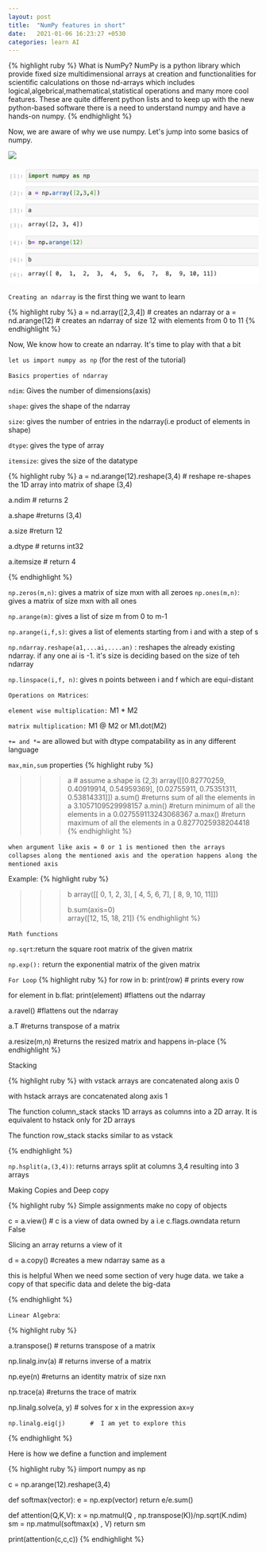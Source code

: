 ```yaml
---
layout: post
title:  "NumPy features in short"
date:   2021-01-06 16:23:27 +0530
categories: learn AI
---
```

{% highlight ruby %}
What is NumPy?
NumPy is a python library which provide fixed size multidimensional arrays at creation and functionalities for scientific calculations on those nd-arrays which includes logical,algebrical,mathematical,statistical operations and many more cool features. These are quite different python lists and to keep up with the new python-based software there is a need to understand numpy and have a hands-on numpy.
{% endhighlight %}

Now, we are aware of why we use numpy. Let's jump into some basics of numpy.

<img src="{{site.baseurl}}/images/intro.jpg">

![Intro](/images/intro.png)


`Creating an ndarray` is the first thing we want to learn

{% highlight ruby %}
a = nd.array([2,3,4])  # creates an ndarray
or 
a =  nd.arange(12)     # creates an ndarray of size 12 with elements from 0 to 11
{% endhighlight %}

Now, We know how to create an ndarray. It's time to play with that a bit

`let us import numpy as np` (for the rest of the tutorial) 

`Basics properties of ndarray`

`ndim`: Gives the number of dimensions(axis)

`shape`: gives the shape of the ndarray

`size`: gives the number of entries in the ndarray(i.e product of elements in shape)

`dtype`: gives the type of array

`itemsize`: gives the size of the datatype

{% highlight ruby %}
a =  nd.arange(12).reshape(3,4)     # reshape re-shapes the 1D array into matrix of shape (3,4)

a.ndim    # returns 2

a.shape   #returns (3,4)

a.size    #return 12

a.dtype     # returns int32	

a.itemsize  # return 4

{% endhighlight %}

`np.zeros(m,n)`: gives a matrix of size mxn with all zeroes
`np.ones(m,n)`: gives a matrix of size mxn with all ones

`np.arange(m)`: gives a list of size m from 0 to m-1

`np.arange(i,f,s)`: gives a list of elements starting from i and with a step of s

`np.ndarray.reshape(a1,...ai,....an)` : reshapes the already existing ndarray. if any one ai is -1. it's size is deciding based on the size of teh ndarray

`np.linspace(i,f, n)`: gives n points between i and f which are equi-distant

`Operations on Matrices`:

`element wise multiplication:` M1 * M2

`matrix multiplication:` M1 @ M2 or M1.dot(M2)

`+= and *=` are allowed but with dtype compatability as in any different language

`max,min,sum` properties
{% highlight ruby %}
>>>a                      # assume a.shape is (2,3)
array([[0.82770259, 0.40919914, 0.54959369],
       [0.02755911, 0.75351311, 0.53814331]])
>>> a.sum()               #returns sum of all the elements in a
3.1057109529998157
>>> a.min()               #return minimum of all the elements in a
0.027559113243068367
>>> a.max()               #return maximum of all the elements in a
0.8277025938204418
{% endhighlight %}

`when argument like axis = 0 or 1 is mentioned then the arrays collapses along the mentioned axis and the operation happens along the mentioned axis`

Example: 
{% highlight ruby %}
>>> b
array([[ 0,  1,  2,  3],
       [ 4,  5,  6,  7],
       [ 8,  9, 10, 11]])
>>>
>>> b.sum(axis=0)                            
array([12, 15, 18, 21])
{% endhighlight %}


`Math functions`

`np.sqrt`:return the square root matrix of the given matrix

`np.exp():` return the exponential matrix of the given matrix 

`For Loop`
{% highlight ruby %}
for row in b:
	print(row)  # prints every row


for element in b.flat:
	print(element)     #flattens out the ndarray



a.ravel()              #flattens out the ndarray

a.T                    #returns transpose of a matrix	

a.resize(m,n)          #returns the resized matrix and happens in-place
{% endhighlight %}


Stacking 

{% highlight ruby %}
with vstack arrays are concatenated along axis 0

with hstack arrays are concatenated along axis 1

The function column_stack stacks 1D arrays as columns into a 2D array. It is equivalent to hstack only for 2D arrays

The function row_stack stacks similar to as vstack



{% endhighlight %}


`np.hsplit(a,(3,4))`: returns arrays split at columns 3,4 resulting into 3 arrays


Making Copies and Deep copy

{% highlight ruby %}
Simple assignments make no copy of objects

c = a.view() # c is a view of data owned by a i.e  c.flags.owndata return False

Slicing an array returns a view of it

d = a.copy()      #creates a mew ndarray same as a

this is helpful When we need some section of very huge data. we take a copy of that specific data and delete the big-data


{% endhighlight %}

`Linear Algebra`:

{% highlight ruby %}

a.transpose() # returns transpose of a matrix

np.linalg.inv(a)  # returns inverse of a matrix

np.eye(n)         #returns an identity matrix of size nxn

np.trace(a)       #returns the trace of matrix

np.linalg.solve(a, y)  # solves for x in the expression ax=y

`np.linalg.eig(j)       #  I am yet to explore this `

{% endhighlight %}

Here is how we define a function and implement

{% highlight ruby %}
iimport numpy as np 

c = np.arange(12).reshape(3,4)

def softmax(vector):
	e = np.exp(vector)
	return e/e.sum()


def attention(Q,K,V):
	x = np.matmul(Q , np.transpose(K))/np.sqrt(K.ndim)
	sm = np.matmul(softmax(x) , V)
	return sm

print(attention(c,c,c))
{% endhighlight %}

